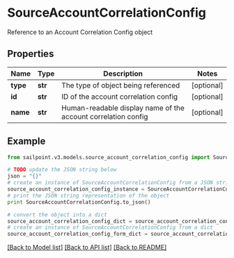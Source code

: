 # SourceAccountCorrelationConfig

Reference to an Account Correlation Config object

## Properties

Name | Type | Description | Notes
------------ | ------------- | ------------- | -------------
**type** | **str** | The type of object being referenced | [optional] 
**id** | **str** | ID of the account correlation config | [optional] 
**name** | **str** | Human-readable display name of the account correlation config | [optional] 

## Example

```python
from sailpoint.v3.models.source_account_correlation_config import SourceAccountCorrelationConfig

# TODO update the JSON string below
json = "{}"
# create an instance of SourceAccountCorrelationConfig from a JSON string
source_account_correlation_config_instance = SourceAccountCorrelationConfig.from_json(json)
# print the JSON string representation of the object
print SourceAccountCorrelationConfig.to_json()

# convert the object into a dict
source_account_correlation_config_dict = source_account_correlation_config_instance.to_dict()
# create an instance of SourceAccountCorrelationConfig from a dict
source_account_correlation_config_form_dict = source_account_correlation_config.from_dict(source_account_correlation_config_dict)
```
[[Back to Model list]](../README.md#documentation-for-models) [[Back to API list]](../README.md#documentation-for-api-endpoints) [[Back to README]](../README.md)



